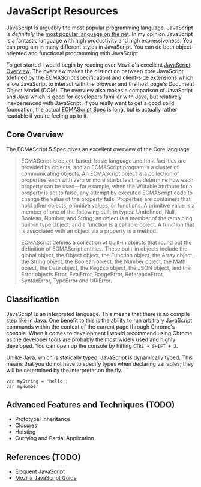 JavaScript Resources
====================
JavaScript is arguably the most popular programming language. JavaScript is 
*definitely* the [most popular language on the net][web-pro-news]. In my
opinion JavaScript is a fantastic language with high productivity and high
expressiveness. You can program in many different styles in JavaScript.
You can do both object-oriented and functional programming with JavaScript.

To get started I would begin by reading over Mozilla's excellent
[JavaScript Overview][mozilla-javascript-overview]. The overview makes the
distinction between core JavaScript (defined by the ECMAScript specification)
and client-side extensions which allow JavaScript to interact with the browser
and the host page's Document Object Model (DOM). The overview also makes
a comparison of JavaScript and Java which is good for developers familiar with
Java, but relatively inexperienced with JavaScript. If you really want to get
a good solid foundation, the actual [ECMAScript Spec][ecmascript-5] is long, but
is actually rather readable if you're feeling up to it.


Core Overview
-------------
The ECMAScript 5 Spec gives an excellent overview of the Core language

> ECMAScript is object-based: basic language and host facilities are provided by
> objects, and an ECMAScript program is a cluster of communicating objects. An
> ECMAScript object is a collection of properties each with zero or more
> attributes that determine how each property can be used—for example, when the
> Writable attribute for a property is set to false, any attempt by executed
> ECMAScript code to change the value of the property fails. Properties are
> containers that hold other objects, primitive values, or functions. A
> primitive value is a member of one of the following built-in types:
> Undefined, Null, Boolean, Number, and String; an object is a member of the
> remaining built-in type Object; and a function is a callable object. A
> function that is associated with an object via a property is a method.
> 
> ECMAScript defines a collection of built-in objects that round out the
> definition of ECMAScript entities. These built-in objects include the global
> object, the Object object, the Function object, the Array object, the String
> object, the Boolean object, the Number object, the Math object, the Date
> object, the RegExp object, the JSON object, and the Error objects Error,
> EvalError, RangeError, ReferenceError, SyntaxError, TypeError and URIError.


Classification
--------------
JavaScript is an interpreted language. This means that there is no compile step
like in Java. One benefit to this is the ability to run arbitrary JavaScript
commands within the context of the current page through Chrome's console. When 
it comes to development I would recommend using Chrome as the developer tools
are probably the most widely used and highly developed. You can open up the
console by hitting `CTRL + SHIFT + J`.

Unlike Java, which is statically typed, JavaScript is dynamically typed. This
means that you do not have to specify types when declaring variables; they will
be determined by the interpreter on the fly.

    var myString = 'hello';
    var myNumber

Advanced Features and Techniques (TODO)
--------------------------------
 - Prototypal Inheritance
 - Closures
 - Hoisting
 - Currying and Partial Application

References (TODO)
-----------
 - [Eloquent JavaScript][eloquent-javascript]
 - [Mozilla JavaScript Guide][mozilla-javascript-guide]

[eloquent-javascript]: http://eloquentjavascript.net/
[mozilla-javascript-guide]: https://developer.mozilla.org/en-US/docs/Web/JavaScript/Guide
[web-pro-news]: http://www.webpronews.com/javascript-leads-the-pack-as-most-popular-programming-language-2012-09
[mozilla-javascript-overview]: http://www.webpronews.com/javascript-leads-the-pack-as-most-popular-programming-language-2012-09

[ecmascript-5]: http://www.ecma-international.org/publications/files/ECMA-ST/Ecma-262.pdf
